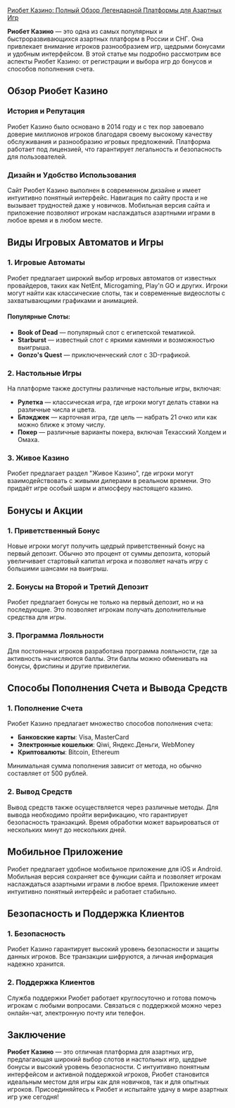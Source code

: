 [Риобет Казино: Полный Обзор Легендарной Платформы для Азартных Игр](https://brandplay.link/TnjsxFvH)

**Риобет Казино** — это одна из самых популярных и быстроразвивающихся азартных платформ в России и СНГ. Она привлекает внимание игроков разнообразием игр, щедрыми бонусами и удобным интерфейсом. В этой статье мы подробно рассмотрим все аспекты Риобет Казино: от регистрации и выбора игр до бонусов и способов пополнения счета.

## Обзор Риобет Казино

### История и Репутация

Риобет Казино было основано в 2014 году и с тех пор завоевало доверие миллионов игроков благодаря своему высокому качеству обслуживания и разнообразию игровых предложений. Платформа работает под лицензией, что гарантирует легальность и безопасность для пользователей.

### Дизайн и Удобство Использования

Сайт Риобет Казино выполнен в современном дизайне и имеет интуитивно понятный интерфейс. Навигация по сайту проста и не вызывает трудностей даже у новичков. Мобильная версия сайта и приложение позволяют игрокам наслаждаться азартными играми в любое время и в любом месте.

## Виды Игровых Автоматов и Игры

### 1. Игровые Автоматы

Риобет предлагает широкий выбор игровых автоматов от известных провайдеров, таких как NetEnt, Microgaming, Play'n GO и других. Игроки могут найти как классические слоты, так и современные видеослоты с захватывающими графиками и анимацией.

#### Популярные Слоты:

* **Book of Dead** — популярный слот с египетской тематикой.
* **Starburst** — известный слот с яркими камнями и возможностью выигрыша.
* **Gonzo's Quest** — приключенческий слот с 3D-графикой.

### 2. Настольные Игры

На платформе также доступны различные настольные игры, включая:

* **Рулетка** — классическая игра, где игроки могут делать ставки на различные числа и цвета.
* **Блэкджек** — карточная игра, где цель — набрать 21 очко или как можно ближе к этому числу.
* **Покер** — различные варианты покера, включая Техасский Холдем и Омаха.

### 3. Живое Казино

Риобет предлагает раздел "Живое Казино", где игроки могут взаимодействовать с живыми дилерами в реальном времени. Это придаёт игре особый шарм и атмосферу настоящего казино.

## Бонусы и Акции

### 1. Приветственный Бонус

Новые игроки могут получить щедрый приветственный бонус на первый депозит. Обычно это процент от суммы депозита, который увеличивает стартовый капитал игрока и позволяет начать игру с большими шансами на выигрыш.

### 2. Бонусы на Второй и Третий Депозит

Риобет предлагает бонусы не только на первый депозит, но и на последующие. Это позволяет игрокам получать дополнительные средства для игры.

### 3. Программа Лояльности

Для постоянных игроков разработана программа лояльности, где за активность начисляются баллы. Эти баллы можно обменивать на бонусы, фриспины и другие привилегии.

## Способы Пополнения Счета и Вывода Средств

### 1. Пополнение Счета

Риобет Казино предлагает множество способов пополнения счета:

* **Банковские карты**: Visa, MasterCard
* **Электронные кошельки**: Qiwi, Яндекс.Деньги, WebMoney
* **Криптовалюты**: Bitcoin, Ethereum

Минимальная сумма пополнения зависит от метода, но обычно составляет от 500 рублей.

### 2. Вывод Средств

Вывод средств также осуществляется через различные методы. Для вывода необходимо пройти верификацию, что гарантирует безопасность транзакций. Время обработки может варьироваться от нескольких минут до нескольких дней.

## Мобильное Приложение

Риобет предлагает удобное мобильное приложение для iOS и Android. Мобильная версия сохраняет все функции сайта и позволяет игрокам наслаждаться азартными играми в любое время. Приложение имеет интуитивно понятный интерфейс и работает стабильно.

## Безопасность и Поддержка Клиентов

### 1. Безопасность

Риобет Казино гарантирует высокий уровень безопасности и защиты данных игроков. Все транзакции шифруются, а личная информация надежно хранится.

### 2. Поддержка Клиентов

Служба поддержки Риобет работает круглосуточно и готова помочь игрокам с любыми вопросами. Связаться с поддержкой можно через онлайн-чат, электронную почту или телефон.

## Заключение

**Риобет Казино** — это отличная платформа для азартных игр, предлагающая широкий выбор слотов и настольных игр, щедрые бонусы и высокий уровень безопасности. С интуитивно понятным интерфейсом и активной поддержкой игроков, Риобет становится идеальным местом для игры как для новичков, так и для опытных игроков. Присоединяйтесь к Риобет и испытайте удачу в мире азартных игр уже сегодня!
